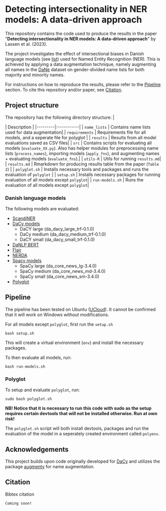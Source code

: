 # Detecting intersectionality in NER models: A data-driven approach

This repository contains the code used to produce the results in the paper "**Detecting intersectionality in NER models: A data-driven approach**" by Lassen et al. (2023). 

The project investigates the effect of intersectional biases in Danish language models (see [list]()) used for Named Entity Recognition (NER). This is achieved by applying a data augmentation technique, namely augmenting all names in the [DaNe](https://aclanthology.org/2020.lrec-1.565/) dataset on gender-divided name lists for both majority and minority names. 

For instructions on how to reproduce the results, please refer to the [Pipeline](https://github.com/centre-for-humanities-computing/Danish-NER-bias#pipeline) section. To cite this repository and/or paper, see [Citation](). 

## Project structure 
The repository has the following directory structure:
| <div style="width:120px"></div>| Description |
|---------|:-----------|
| ```name_lists``` | Contains name lists used for data augmentation|
| ```requirements``` | Requirements file for all models, and a seperate file for polyglot |
| ```results``` | Results from all model evaluations saved as CSV files|
| ```src```  | Contains scripts for evaluating all models (```evaluate_XX.py```). Also has helper modules for preprocessing name lists (```process_names```), importing models (```apply_fns```), and augmenting names + evaluating models (```evaluate_fns```).|
| ```utils-R``` | Utils for running ```results.md```|
| ```results.md``` | Rmarkdown for producing results table from the paper (```Table 2```) |
| ```polyglot.sh``` | Installs necessary tools and packages and runs the evaluation of ```polyglot``` |
| ```setup.sh``` | Installs necessary packages for running evaluation of all models except ```polyglot```|
| ```run-models.sh``` | Runs the evaluation of all models except ```polyglot```|



### Danish language models
The following models are evaluated:
* [ScandiNER](https://huggingface.co/saattrupdan/nbailab-base-ner-scandi)
* [DaCy models](https://github.com/centre-for-humanities-computing/DaCy)
    * DaCY large (da_dacy_large_trf-0.1.0)
    * DaCy medium (da_dacy_medium_trf-0.1.0)
    * DaCY small (da_dacy_small_trf-0.1.0)
* [DaNLP BERT](https://danlp-alexandra.readthedocs.io/en/stable/docs/tasks/ner.html#bert)
* [Flair](https://github.com/flairNLP/flair)
* [NERDA](https://github.com/ebanalyse/NERDA/)
* [Spacy models](https://spacy.io/models/da)
    * SpaCy large (da_core_news_lg-3.4.0)
    * SpaCy medium (da_core_news_md-3.4.0)
    * SpaCy small (da_core_news_sm-3.4.0)
* [Polyglot](https://polyglot.readthedocs.io/en/latest/NamedEntityRecognition.html)


## Pipeline 
The pipeline has been tested on Ubuntu ([UCloud](https://cloud.sdu.dk/)). It cannot be confirmed that it will work on Windows without modifications. 

For all models except ```polyglot```, first run the ```setup.sh```
```
bash setup.sh
```
This will create a virtual environment (```env```) and install the necessary packages. 

To then evaluate all models, run: 
```
bash run-models.sh
```

### Polyglot
To setup and evaluate ```polyglot```, run: 
```
sudo bash polyglot.sh
```
**NB! Notice that it is necessary to run this code with sudo as the setup requires certain devtools that will not be installed otherwise. Run at own risk!**

The ```polyglot.sh``` script will both install devtools, packages and run the evaluation of the model in a seperately created environment called ```polyenv```. 

## Acknowledgements
This project builds upon code originally developed for [DaCy](https://github.com/centre-for-humanities-computing/DaCy) and utilizes the package [augmenty](https://kennethenevoldsen.github.io/augmenty/) for name augmentation. 

## Citation
Bibtex citation
```
Coming soon! 
```
